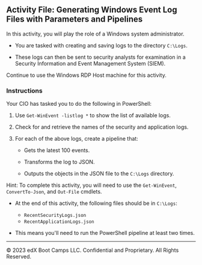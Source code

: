 ## Activity File: Generating Windows Event Log Files with Parameters and Pipelines

In this activity, you will play the role of a Windows system administrator. 

- You are tasked with creating and saving logs to the directory `C:\Logs`.

- These logs can then be sent to security analysts for examination in a Security Information and Event Management System (SIEM). 

Continue to use the Windows RDP Host machine for this activity. 

### Instructions

Your CIO has tasked you to do the following in PowerShell:

1. Use `Get-WinEvent -listlog *` to show the list of available logs.

2. Check for and retrieve the names of the security and application logs.

3. For each of the above logs, create a pipeline that:

    - Gets the latest 100 events.

    - Transforms the log to JSON.

    - Outputs the objects in the JSON file to the `C:\Logs` directory.

Hint: To complete this activity, you will need to use the `Get-WinEvent`, `ConvertTo-Json`, and `Out-File` cmdlets.

- At the end of this activity, the following files should be in `C:\Logs`:

    - `RecentSecurityLogs.json`
    - `RecentApplicationLogs.json`

- This means you'll need to run the PowerShell pipeline at least two times.

---
© 2023 edX Boot Camps LLC. Confidential and Proprietary. All Rights Reserved.
